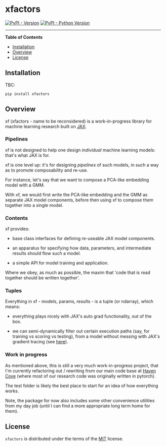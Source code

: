 # xfactors

[![PyPI - Version](https://img.shields.io/pypi/v/xfactors.svg)](https://pypi.org/project/xfactors)
[![PyPI - Python Version](https://img.shields.io/pypi/pyversions/xfactors.svg)](https://pypi.org/project/xfactors)

-----

**Table of Contents**

- [Installation](#installation)
- [Overview](#overview)
- [License](#license)

## Installation

TBC:

```console
pip install xfactors
```

## Overview

xf (xfactors - name to be reconsidered) is a work-in-progress library for machine learning research built on [JAX](https://jax.readthedocs.io/en/latest/index.html).

### Pipelines

xf is not designed to help one design *individual* machine learning models: that's what JAX is for.

xf is one level up: it's for designing *pipelines* of such models, in such a way as to promote composability and re-use.

For instance, let's say that we want to compose a PCA-like embedding model with a GMM.

With xf, we would first write the PCA-like embedding and the GMM as separate JAX model components, before then using xf to compose them together into a single model.

### Contents

xf provides:

- base class interfaces for defining re-useable JAX model components.

- an apparatus for specifying how data, parameters, and intermediate results should flow such a model.

- a simple API for model training and application.

Where we obey, as much as possible, the maxim that 'code that is read together should be written together'.

### Tuples

Everything in xf - models, params, results - is a tuple (or ndarray), which means:

- everything plays nicely with JAX's auto grad functionality, out of the box.

- we can semi-dynamically filter out certain execution paths (say, for training vs scoring vs testing), from a model without messing with JAX's gradient tracing (see [here](https://jax.readthedocs.io/en/latest/errors.html#jax.errors.UnexpectedTracerError)).

### Work in progress

As mentioned above, this is still a very much work-in-progress project, that I'm currently refactoring out / rewriting from our main code base at [Haven Cove](https://havencove.com/) (where most of our research code was originally written in pytorch).

The test folder is likely the best place to start for an idea of how everything works.

Note, the package for now also includes some other convenience utilities from my day job (until I can find a more appropriate long term home for them).

## License

`xfactors` is distributed under the terms of the [MIT](https://spdx.org/licenses/MIT.html) license.
